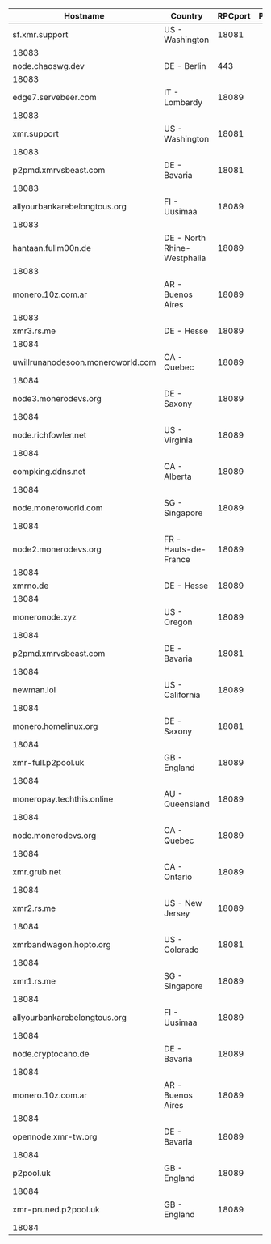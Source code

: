 Hostname | Country | RPCport | P2Pport
--- | --- | --- | ---
sf.xmr.support | US - Washington | 18081
 | 18083
node.chaoswg.dev | DE - Berlin | 443
 | 18083
edge7.servebeer.com | IT - Lombardy | 18089
 | 18083
xmr.support | US - Washington | 18081
 | 18083
p2pmd.xmrvsbeast.com | DE - Bavaria | 18081
 | 18083
allyourbankarebelongtous.org | FI - Uusimaa | 18089
 | 18083
hantaan.fullm00n.de | DE - North Rhine-Westphalia | 18089
 | 18083
monero.10z.com.ar | AR - Buenos Aires | 18089
 | 18083
xmr3.rs.me | DE - Hesse | 18089
 | 18084
uwillrunanodesoon.moneroworld.com | CA - Quebec | 18089
 | 18084
node3.monerodevs.org | DE - Saxony | 18089
 | 18084
node.richfowler.net | US - Virginia | 18089
 | 18084
compking.ddns.net | CA - Alberta | 18089
 | 18084
node.moneroworld.com | SG - Singapore | 18089
 | 18084
node2.monerodevs.org | FR - Hauts-de-France | 18089
 | 18084
xmrno.de | DE - Hesse | 18089
 | 18084
moneronode.xyz | US - Oregon | 18089
 | 18084
p2pmd.xmrvsbeast.com | DE - Bavaria | 18081
 | 18084
newman.lol | US - California | 18089
 | 18084
monero.homelinux.org | DE - Saxony | 18081
 | 18084
xmr-full.p2pool.uk | GB - England | 18089
 | 18084
moneropay.techthis.online | AU - Queensland | 18089
 | 18084
node.monerodevs.org | CA - Quebec | 18089
 | 18084
xmr.grub.net | CA - Ontario | 18089
 | 18084
xmr2.rs.me | US - New Jersey | 18089
 | 18084
xmrbandwagon.hopto.org | US - Colorado | 18081
 | 18084
xmr1.rs.me | SG - Singapore | 18089
 | 18084
allyourbankarebelongtous.org | FI - Uusimaa | 18089
 | 18084
node.cryptocano.de | DE - Bavaria | 18089
 | 18084
monero.10z.com.ar | AR - Buenos Aires | 18089
 | 18084
opennode.xmr-tw.org | DE - Bavaria | 18089
 | 18084
p2pool.uk | GB - England | 18089
 | 18084
xmr-pruned.p2pool.uk | GB - England | 18089
 | 18084
